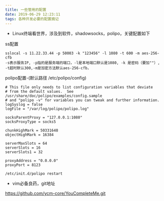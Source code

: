 ```yaml
---
title: 一些管用的配置
date: 2019-06-29 12:23:11
tags: 各种开发必要的配置摘记
---
```


- Linux终端看世界，涉及到软件，shadowsocks，polipo，关键配置如下

ss配置

```
sslocal -s 11.22.33.44 -p 50003 -k "123456" -l 1080 -t 600 -m aes-256-cfb
-s表示服务IP, -p指的是服务端的端口，-l是本地端口默认是1080, -k 是密码（要加""）, -t超时默认300,-m是加密方法默认aes-256-cfb，
```

polipo配置-(默认路径 /etc/polipo/config)

```
# This file only needs to list configuration variables that deviate
# from the default values.  See /usr/share/doc/polipo/examples/config.sample
# and "polipo -v" for variables you can tweak and further information.
logSyslog = false
logFile = "/var/log/polipo/polipo.log"
 
socksParentProxy = "127.0.0.1:1080"
socksProxyType = socks5
 
chunkHighMark = 50331648
objectHighMark = 16384
 
serverMaxSlots = 64
serverSlots = 16
serverSlots1 = 32
 
proxyAddress = "0.0.0.0"
proxyPort = 8123
```

```
/etc/init.d/polipo restart
```

- vim必备良药，git地址

https://github.com/ycm-core/YouCompleteMe.git



